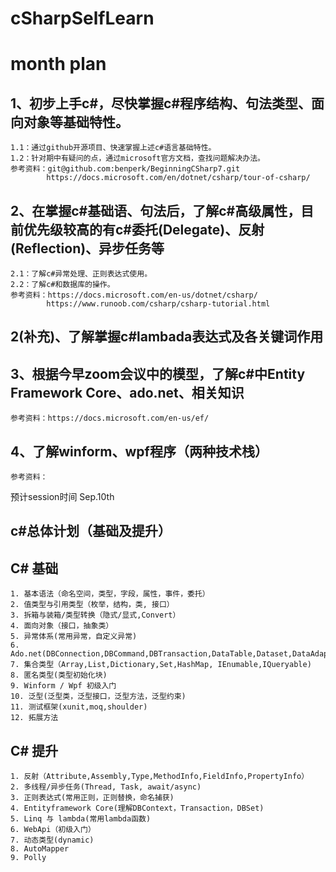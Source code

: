 # cSharpSelfLearn
# month plan
## 1、初步上手c#，尽快掌握c#程序结构、句法类型、面向对象等基础特性。
	1.1：通过github开源项目、快速掌握上述c#语言基础特性。
	1.2：针对期中有疑问的点，通过microsoft官方文档，查找问题解决办法。
	参考资料：git@github.com:benperk/BeginningCSharp7.git
			https://docs.microsoft.com/en/dotnet/csharp/tour-of-csharp/
## 2、在掌握c#基础语、句法后，了解c#高级属性，目前优先级较高的有c#委托(Delegate)、反射(Reflection)、异步任务等
	2.1：了解c#异常处理、正则表达式使用。
	2.2：了解c#和数据库的操作。
	参考资料：https://docs.microsoft.com/en-us/dotnet/csharp/
			https://www.runoob.com/csharp/csharp-tutorial.html
## 2(补充)、了解掌握c#lambada表达式及各关键词作用
## 3、根据今早zoom会议中的模型，了解c#中Entity Framework Core、ado.net、相关知识
	参考资料：https://docs.microsoft.com/en-us/ef/
## 4、了解winform、wpf程序（两种技术栈）
    参考资料：
预计session时间
Sep.10th 

## c#总体计划（基础及提升）
## C# 基础

    1. 基本语法（命名空间，类型，字段，属性，事件，委托）
    2. 值类型与引用类型（枚举，结构，类, 接口）
    3. 拆箱与装箱/类型转换（隐式/显式,Convert）
    4. 面向对象（接口，抽象类）
    5. 异常体系(常用异常，自定义异常)
    6. Ado.net(DBConnection,DBCommand,DBTransaction,DataTable,Dataset,DataAdapter)
    7. 集合类型（Array,List,Dictionary,Set,HashMap, IEnumable,IQueryable)
    8. 匿名类型(类型初始化块)
    9. Winform / Wpf 初级入门
    10. 泛型(泛型类，泛型接口，泛型方法，泛型约束)
    11. 测试框架(xunit,moq,shoulder)
    12. 拓展方法


## C# 提升
    1. 反射（Attribute,Assembly,Type,MethodInfo,FieldInfo,PropertyInfo）
    2. 多线程/异步任务(Thread, Task, await/async)
    3. 正则表达式(常用正则，正则替换，命名捕获)
    4. Entityframework Core(理解DBContext，Transaction，DBSet)
    5. Linq 与 lambda(常用lambda函数)
    6. WebApi（初级入门）
    7. 动态类型(dynamic)
    8. AutoMapper
    9. Polly